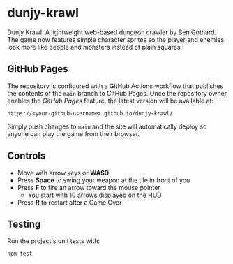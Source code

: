 # dunjy-krawl
Dunjy Krawl: A lightweight web-based dungeon crawler by Ben Gothard. The game
now features simple character sprites so the player and enemies look more like
people and monsters instead of plain squares.

## GitHub Pages
The repository is configured with a GitHub Actions workflow that publishes the
contents of the `main` branch to GitHub Pages. Once the repository owner
enables the *GitHub Pages* feature, the latest version will be available at:

```
https://<your-github-username>.github.io/dunjy-krawl/
```

Simply push changes to `main` and the site will automatically deploy so anyone
can play the game from their browser.

## Controls

- Move with arrow keys or **WASD**
- Press **Space** to swing your weapon at the tile in front of you
- Press **F** to fire an arrow toward the mouse pointer
  - You start with 10 arrows displayed on the HUD
- Press **R** to restart after a Game Over


## Testing

Run the project's unit tests with:

```bash
npm test
```
